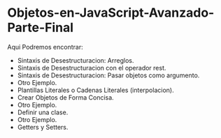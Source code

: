 # Objetos-en-JavaScript-Avanzado-Parte-Final

Aqui Podremos encontrar:

- Sintaxis de Desestructuracion: Arreglos.
- Sintaxis de Desestructuracion con el operador rest.
- Sintaxis de Desestructuracion: Pasar objetos como argumento.
- Otro Ejemplo.
- Plantillas Literales o Cadenas Literales (interpolacion).
- Crear Objetos de Forma Concisa.
- Otro Ejemplo.
- Definir una clase.
- Otro Ejemplo.
- Getters y Setters.
